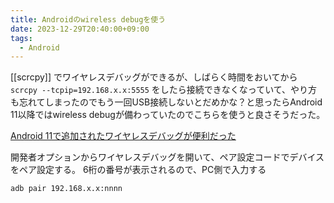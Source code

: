 ```yaml
---
title: Androidのwireless debugを使う
date: 2023-12-29T20:40:00+09:00
tags:
  - Android
---
```

 
[[scrcpy]] でワイヤレスデバッグができるが、しばらく時間をおいてから `scrcpy --tcpip=192.168.x.x:5555` をしたら接続できなくなっていて、やり方も忘れてしまったのでもう一回USB接続しないとだめかな？と思ったらAndroid 11以降ではwireless debugが備わっていたのでこちらを使うと良さそうだった。

[Android 11で追加されたワイヤレスデバッグが便利だった](https://zenn.dev/ik11235/articles/android-wireless-debug)

開発者オプションからワイヤレスデバッグを開いて、ペア設定コードでデバイスをペア設定する。
6桁の番号が表示されるので、PC側で入力する

```shell
adb pair 192.168.x.x:nnnn
```


